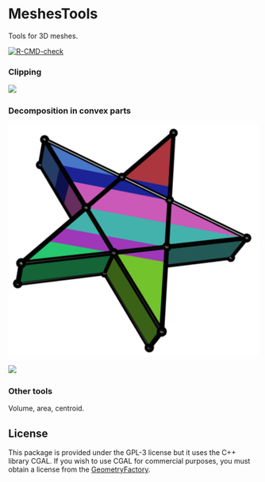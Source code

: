 # MeshesTools

Tools for 3D meshes.

<!-- badges: start -->
[![R-CMD-check](https://github.com/stla/MeshesTools/actions/workflows/R-CMD-check.yaml/badge.svg)](https://github.com/stla/MeshesTools/actions/workflows/R-CMD-check.yaml)
<!-- badges: end -->

### Clipping

![](https://raw.githubusercontent.com/stla/MeshesTools/main/inst/screenshots/Togliatti.gif)

### Decomposition in convex parts

![](https://raw.githubusercontent.com/stla/MeshesOperations/master/inst/screenshots/pentagrammicPrism.png)

![](https://raw.githubusercontent.com/stla/MeshesOperations/master/inst/screenshots/greatStellatedDodecahedron.gif)

### Other tools

Volume, area, centroid.


## License

This package is provided under the GPL-3 license but it uses the C++ library 
CGAL. If you wish to use CGAL for commercial purposes, you must obtain a 
license from the [GeometryFactory](https://geometryfactory.com).

